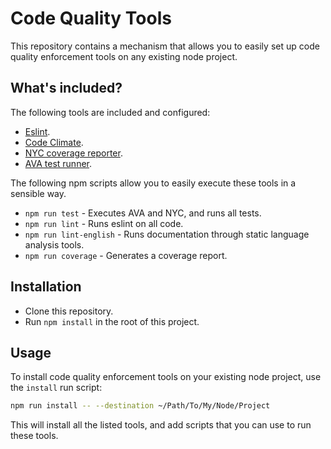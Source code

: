 # Code Quality Tools
This repository contains a mechanism that allows you to easily set up code quality enforcement tools on any existing node project.

## What's included?
The following tools are included and configured:
* [Eslint](http://eslint.org/).
* [Code Climate](https://codeclimate.com/).
* [NYC coverage reporter](https://github.com/bcoe/nyc).
* [AVA test runner](https://www.npmjs.com/package/ava).

The following npm scripts allow you to easily execute these tools in a sensible way.
* `npm run test` - Executes AVA and NYC, and runs all tests.
* `npm run lint` - Runs eslint on all code.
* `npm run lint-english` - Runs documentation through static language analysis tools.
* `npm run coverage` - Generates a coverage report.

## Installation
* Clone this repository.
* Run `npm install` in the root of this project.

## Usage
To install code quality enforcement tools on your existing node project, use the `install` run script:

```bash
npm run install -- --destination ~/Path/To/My/Node/Project
```

This will install all the listed tools, and add scripts that you can use to run these tools.
